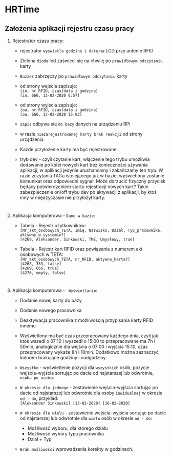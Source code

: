 # HRTime
## Założenia aplikacji rejestru czasu pracy

1. Rejestrator czasu pracy:

    - rejestrator `wyświetla godzinę i datę` na LCD przy antenie RFID
  
    - Zielona `dioda` led zaświeci się na chwilę po `prawidłowym odczytaniu` karty
 
    - `Buzzer` zabrzęczy po `prawidłowym odczytaniu` karty
 
    - od strony wejścia zapisuje: <br> 
    `[in, nr_RFID, czas(data i godzina)`<br> 
    `[in, 666, 13-02-2020 6:57]`
 
    - od strony wyjścia zapisuje: <br> 
    `[ou, nr_RFID, czas(data i godzina)`<br> 
    `[ou, 666, 13-02-2020 15:03]`
 
    - `zapis` odbywa się `do bazy` danych na urządzeniu RPi
 
    - w razie `niezarejestrowanej karty brak reakcji` od strony urządzenia
    
    - Każde przyłożenie karty ma być rejestrowane

    - tryb dev - czyli czytanie kart, włączenie tego trybu umożliwia dodawanie po kolei nowych kart bez konieczności używania aplikacji, w aplikacji jedynie uruchamiamy i zakańczamy ten tryb. W razie zczytania TAGu istniejącego już w bazie, wyświetlony zostanie komunikat oraz odpowiedni sygnał. Może dorzucić fizyczny przycisk będący potwierdzeniem startu rejestracji nowych kart? Takie zabezpieczenie on/off trybu dev po aktywacji z aplikacji, by ktoś inny w międzyczasie nie przyłożył karty.

#
2. Aplikacja komputerowa - `Dane w bazie`:
   - Tabela - Rejestr użytkowników: <br>
   `[Nr_akt_osobowych_TETA, Imię, Nazwisko, Dział, Typ_pracownika, aktywny_w_systemie?]`<br>
   `[4269, Aleksander, Sinkowski, TME, Umysłowy, true]`

   - Tabela - Rejestr kart RFID oraz powiązania z numerem akt osobowych w TETA:<br>
   `[Nr_akt_osobowych_TETA, nr_RFID, aktywna_karta?]`<br>
   `[4268, 333, false]`<br>
   `[4269, 666, true]`<br>
   `[4270, empty, false]`

#
3. Aplikacja komputerowa - ` Wyświetlanie`:
   - Dodanie nowej karty do bazy

   - Dodanie nowego pracownika
   
   - Deaktywacja pracownika z możliwością przypisania karty RFID innemu

   - Wyświetlony ma być czas przepracowany każdego dnia, czyli jak ktoś wszedł o 07:10 i wyszedł o 15:00 to przepracowane ma 7h i 50min, analogicznie dla wejścia o 07:00 i wyjścia 15:10, czas przepracowany wykaże 8h i 10min. Dodatkowo można zaznaczyć kolorem brakujące godziny i nadgodziny.

   - `Wszystko` - wyświetlenie pozycji dla `wszystkich` osób, pozycje  wejścia-wyjścia sortując po dacie od najstarszej lub odwrotnie, `osoba po osobie`
  
   - `W okresie dla jednego` - zestawienie wejścia-wyjścia sortując po dacie od najstarszej lub odwrotnie dla osoby `inwidualnej` w okresie `od - do`, przykład: <br>
    `[Aleksander Sinkowski] [13-02-2020] [16-02-2020]`

   - `W okresie dla wielu` - zestawienie wejścia-wyjścia sortując po dacie od najstarszej lub odwrotnie dla `wielu` osób w okresie `od - do`:
     - Możliwość wyboru, dla którego działu
     - Możliwość wybory typu pracownika
     - Dział + Typ

   - `Brak możliwości` wprowadzenia korekty w godzinach.
